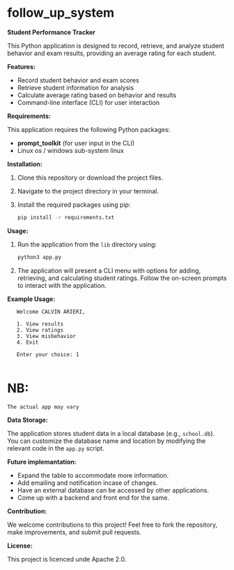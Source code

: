 # follow_up_system

**Student Performance Tracker**

This Python application is designed to record, retrieve, and analyze student behavior and exam results, providing an average rating for each student.

**Features:**

- Record student behavior and exam scores
- Retrieve student information for analysis
- Calculate average rating based on behavior and results
- Command-line interface (CLI) for user interaction

**Requirements:**

This application requires the following Python packages:

*  **prompt_toolkit** (for user input in the CLI)
* Linux os / windows sub-system linux

**Installation:**

1. Clone this repository or download the project files.
2. Navigate to the project directory in your terminal.
3. Install the required packages using pip:

   ```bash
   pip install -r requirements.txt
   ```

**Usage:**

1. Run the application from the `lib` directory using:

   ```bash
   python3 app.py
   ```

2. The application will present a CLI menu with options for adding, retrieving, and calculating student ratings. Follow the on-screen prompts to interact with the application.

**Example Usage:**

```
   Welcome CALVIN ARIERI,

   1. View results
   2. View ratings
   3. View misbehavior
   4. Exit

   Enter your choice: 1  


```
 # NB:
    The actual app may vary
**Data Storage:**

The application stores student data in a local database (e.g., `school.db`). You can customize the database name and location by modifying the relevant code in the `app.py` script.

**Future implemantation:**
* Expand the table to accommodate more information. 
* Add emailing and notification incase of changes.
* Have an external database can be accessed by other applications. 
* Come up with a backend
and front end for the same.

**Contribution:**

We welcome contributions to this project! Feel free to fork the repository, make improvements, and submit pull requests.

**License:**

This project is licenced unde Apache 2.0.




